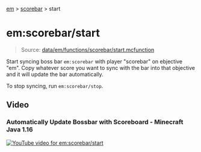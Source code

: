[em](../../em.md) > [scorebar](../scorebar.md) > start

# em:scorebar/start

> Source: [data/em/functions/scorebar/start.mcfunction](../../../data/em/functions/scorebar/start.mcfunction)

Start syncing boss bar `em:scorebar` with player "scorebar" on ebjective "em". Copy whatever score you want to sync with the bar into that objective and it will update the bar automatically.

To stop syncing, run `em:scorebar/stop`.

## Video

### Automatically Update Bossbar with Scoreboard - Minecraft Java 1.16 

[![YouTube video for em:scorebar/start](https://i3.ytimg.com/vi/eLpItPL35C4/maxresdefault.jpg)](https://www.youtube.com/watch?v=eLpItPL35C4)
